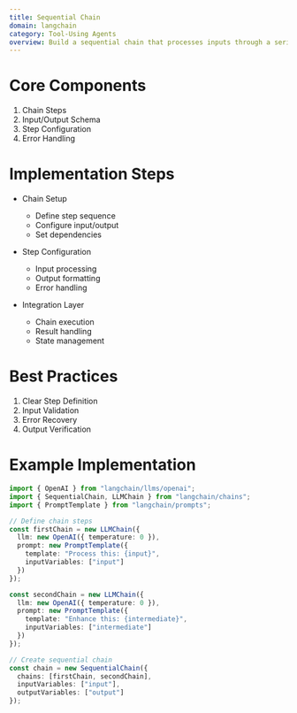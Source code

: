```yaml
---
title: Sequential Chain
domain: langchain
category: Tool-Using Agents
overview: Build a sequential chain that processes inputs through a series of predefined steps.
---
```


# Core Components
1. Chain Steps
2. Input/Output Schema
3. Step Configuration
4. Error Handling

# Implementation Steps
- Chain Setup
  - Define step sequence
  - Configure input/output
  - Set dependencies

- Step Configuration
  - Input processing
  - Output formatting
  - Error handling

- Integration Layer
  - Chain execution
  - Result handling
  - State management

# Best Practices
1. Clear Step Definition
2. Input Validation
3. Error Recovery
4. Output Verification

# Example Implementation
```typescript
import { OpenAI } from "langchain/llms/openai";
import { SequentialChain, LLMChain } from "langchain/chains";
import { PromptTemplate } from "langchain/prompts";

// Define chain steps
const firstChain = new LLMChain({
  llm: new OpenAI({ temperature: 0 }),
  prompt: new PromptTemplate({
    template: "Process this: {input}",
    inputVariables: ["input"]
  })
});

const secondChain = new LLMChain({
  llm: new OpenAI({ temperature: 0 }),
  prompt: new PromptTemplate({
    template: "Enhance this: {intermediate}",
    inputVariables: ["intermediate"]
  })
});

// Create sequential chain
const chain = new SequentialChain({
  chains: [firstChain, secondChain],
  inputVariables: ["input"],
  outputVariables: ["output"]
});
```
